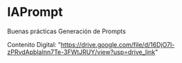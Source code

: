 # IAPrompt
Buenas prácticas Generación de Prompts

Contenito Digital: "https://drive.google.com/file/d/16DjO7l-zPRvdApblaInn7Te-3FWtJRUY/view?usp=drive_link"